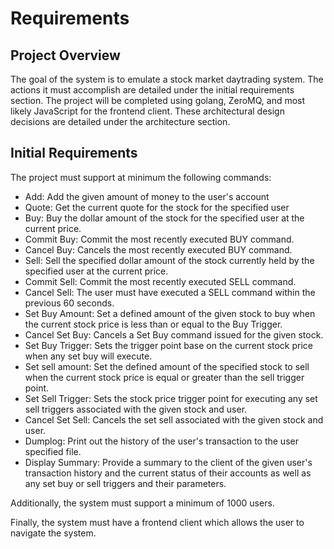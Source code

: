 Requirements
===

## Project Overview
The goal of the system is to emulate a stock market daytrading system. The actions it must accomplish are detailed under the initial requirements section. The project will be completed using golang, ZeroMQ, and most likely JavaScript for the frontend client. These architectural design decisions are detailed under the architecture section.


## Initial Requirements
The project must support at minimum the following commands:
- Add: Add the given amount of money to the user's account
- Quote: Get the current quote for the stock for the specified user
- Buy: Buy the dollar amount of the stock for the specified user at the current price.
- Commit Buy: Commit the most recently executed BUY command.
- Cancel Buy: Cancels the most recently executed BUY command.
- Sell: Sell the specified dollar amount of the stock currently held by the specified user at the current price.
- Commit Sell: Commit the most recently executed SELL command.
- Cancel Sell: The user must have executed a SELL command within the previous 60 seconds.
- Set Buy Amount: Set a defined amount of the given stock to buy when the current stock price is less than or equal to the Buy Trigger.
- Cancel Set Buy: Cancels a Set Buy command issued for the given stock.
- Set Buy Trigger: Sets the trigger point base on the current stock price when any set buy will execute.
- Set sell amount: Set the defined amount of the specified stock to sell when the current stock price is equal or greater than the sell trigger point.
- Set Sell Trigger: Sets the stock price trigger point for executing any set sell triggers associated with the given stock and user.
- Cancel Set Sell: Cancels the set sell associated with the given stock and user.
- Dumplog: Print out the history of the user's transaction to the user specified file.
- Display Summary: Provide a summary to the client of the given user's transaction history and the current status of their accounts as well as any set buy or sell triggers and their parameters.

Additionally, the system must support a minimum of 1000 users.

Finally, the system must have a frontend client which allows the user to navigate the system.
